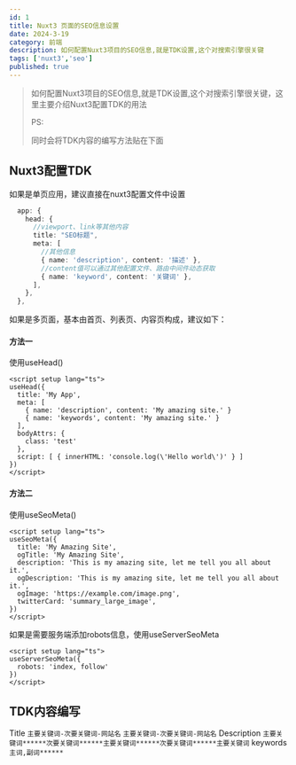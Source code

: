 ```yaml
---
id: 1
title: Nuxt3 页面的SEO信息设置
date: 2024-3-19
category: 前端
description: 如何配置Nuxt3项目的SEO信息,就是TDK设置,这个对搜索引擎很关键
tags: ['nuxt3','seo']
published: true
---
```


> 如何配置Nuxt3项目的SEO信息,就是TDK设置,这个对搜索引擎很关键，这里主要介绍Nuxt3配置TDK的用法
>
> PS: 
> 
> 同时会将TDK内容的编写方法贴在下面

## Nuxt3配置TDK

如果是单页应用，建议直接在nuxt3配置文件中设置

```ts [nuxt.config.ts]
  app: {
    head: {
      //viewport、link等其他内容
      title: "SEO标题",
      meta: [
        //其他信息
        { name: 'description', content: '描述' }, 
        //content值可以通过其他配置文件、路由中间件动态获取
        { name: 'keyword', content: '关键词' },
      ],
    },
  },
```
如果是多页面，基本由首页、列表页、内容页构成，建议如下：

#### 方法一
使用useHead()
```vue [app.vue]
<script setup lang="ts">
useHead({
  title: 'My App',
  meta: [
    { name: 'description', content: 'My amazing site.' }
    { name: 'keywords', content: 'My amazing site.' }
  ],
  bodyAttrs: {
    class: 'test'
  },
  script: [ { innerHTML: 'console.log(\'Hello world\')' } ]
})
</script>
```

#### 方法二
使用useSeoMeta()
```vue [index.vue or list.vue or content.vue]
<script setup lang="ts">
useSeoMeta({
  title: 'My Amazing Site',
  ogTitle: 'My Amazing Site',
  description: 'This is my amazing site, let me tell you all about it.',
  ogDescription: 'This is my amazing site, let me tell you all about it.',
  ogImage: 'https://example.com/image.png',
  twitterCard: 'summary_large_image',
})
</script>
```
如果是需要服务端添加robots信息，使用useServerSeoMeta
```vue [app.vue]
<script setup lang="ts">
useServerSeoMeta({
  robots: 'index, follow'
})
</script>
```

## TDK内容编写

Title
`主要关键词-次要关键词-网站名`
`主要关键词-次要关键词-网站名`
Description
`主要关键词******次要关键词******主要关键词******次要关键词******主要关键词`
keywords
`主词,副词******`